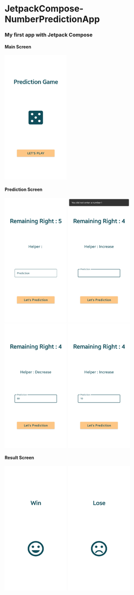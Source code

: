 # JetpackCompose-NumberPredictionApp

### My first app with Jetpack Compose

#### Main Screen
<p align="left">
<img src="https://github.com/cnrture/JetpackCompose-NumberPredictionApp/blob/main/ss/main_screen.jpg" width="200" height="400"/>
</p>

#### Prediction Screen
<p align="left">
<img src="https://github.com/cnrture/JetpackCompose-NumberPredictionApp/blob/main/ss/prediction_screen.jpg" width="200" height="400"/>

<img src="https://github.com/cnrture/JetpackCompose-NumberPredictionApp/blob/main/ss/prediction_screen_snackbar.jpg" width="200" height="400"/>

<img src="https://github.com/cnrture/JetpackCompose-NumberPredictionApp/blob/main/ss/prediction_screen_decrease.jpg" width="200" height="400"/>
  
<img src="https://github.com/cnrture/JetpackCompose-NumberPredictionApp/blob/main/ss/prediction_screen_increase.jpg" width="200" height="400"/>
</p>

#### Result Screen
<p align="left">
<img src="https://github.com/cnrture/JetpackCompose-NumberPredictionApp/blob/main/ss/result_screen_win.jpg" width="200" height="400"/>
<img src="https://github.com/cnrture/JetpackCompose-NumberPredictionApp/blob/main/ss/result_screen_lose.jpg" width="200" height="400"/>
</p>
